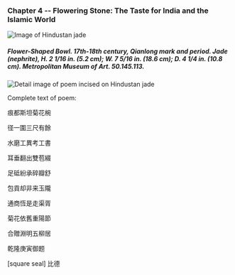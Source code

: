 ### Chapter 4 -- Flowering Stone: The Taste for India and the Islamic World

![Image of Hindustan jade](https://images.metmuseum.org/CRDImages/as/original/DP108021.jpg)
##### Flower-Shaped Bowl. 17th-18th century, Qianlong mark and period. Jade (nephrite), H. 2 1/16 in. (5.2 cm); W. 7 5/16 in. (18.6 cm); D. 4 1/4 in. (10.8 cm). Metropolitan Museum of Art. 50.145.113.

![Detail image of poem incised on Hindustan jade](https://images.metmuseum.org/CRDImages/as/original/DP108022.jpg)

Complete text of poem:

痕都斯坦菊花椀

径一圍三尺有餘

水磨工異考工書

耳垂翻出雙苞綴

足砥紛承碎瓣舒

包貢却非来玉隴

通商恆是走渠胥

菊花依舊重陽節

合贈淵明五柳居

乾隆庚寅御题

[square seal] 比德
